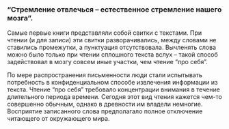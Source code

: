 ### “Стремление отвлечься – естественное стремление нашего мозга”.


Самые первые книги представляли собой свитки с текстами. При чтении (и для записи) эти свитки разворачивались, между словами не ставились промежутки, а пунктуация отсутствовала. Вычленять слова можно было только при чтении сплошного текста вслух – такой способ задействовал в мозгу совсем иные участки, чем чтение “про себя”.

По мере распространения письменности люди стали испытывать потребность в конфиденциальном способе извлечения информации из текста. Чтение “про себя” требовало концентрации внимания в течение длительного периода времени. Сегодня этот вид чтения кажется чем-то совершенно обычным, однако в древности им владели немногие. Восприятие записанного слова предполагало полное отключение читающего от окружающего мира.